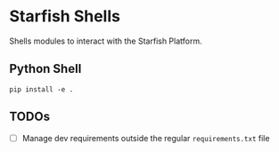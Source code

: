 # Starfish Shells

Shells modules to interact with the Starfish Platform.

## Python Shell

```
pip install -e .
```

## TODOs

- [ ] Manage dev requirements outside the regular `requirements.txt` file